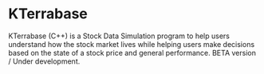# KTerrabase
KTerrabase (C++) is a Stock Data Simulation program to help users understand how the stock market lives while helping users make decisions based on the state of a stock price and general performance. BETA version / Under development. 
